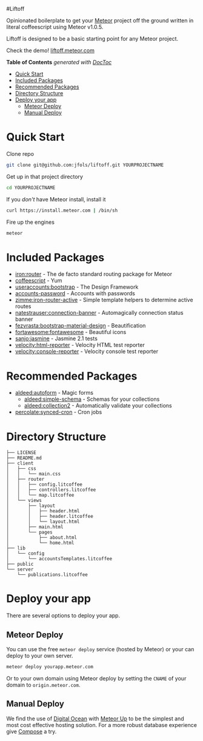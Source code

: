 #Liftoff

Opinionated boilerplate to get your [Meteor](https://meteor.com) project off the ground written in literal coffeescript using Meteor v1.0.5.

Liftoff is designed to be a basic starting point for any Meteor project.

Check the demo! [liftoff.meteor.com](http://liftoff.meteor.com)

<!-- START doctoc generated TOC please keep comment here to allow auto update -->
<!-- DON'T EDIT THIS SECTION, INSTEAD RE-RUN doctoc TO UPDATE -->
**Table of Contents**  *generated with [DocToc](https://github.com/thlorenz/doctoc)*

- [Quick Start](#quick-start)
- [Included Packages](#included-packages)
- [Recommended Packages](#recommended-packages)
- [Directory Structure](#directory-structure)
- [Deploy your app](#deploy-your-app)
  - [Meteor Deploy](#meteor-deploy)
  - [Manual Deploy](#manual-deploy)

<!-- END doctoc generated TOC please keep comment here to allow auto update -->

# Quick Start

Clone repo

```sh
git clone git@github.com:jfols/liftoff.git YOURPROJECTNAME
```

Get up in that project directory

```sh
cd YOURPROJECTNAME
```

If you *don't* have Meteor install, install it

```sh
curl https://install.meteor.com | /bin/sh
```

Fire up the engines

```sh
meteor
```

# Included Packages

- [iron:router](https://atmospherejs.com/iron/router) - The de facto standard routing package for Meteor
- [coffeescript](https://atmospherejs.com/meteor/coffeescript) - Yum
- [useraccounts:bootstrap](https://atmospherejs.com/useraccounts/bootstrap) - The Design Framework
- [accounts-password](https://atmospherejs.com/meteor/accounts-password) - Accounts with passwords
- [zimme:iron-router-active](https://atmospherejs.com/zimme/iron-router-active) - Simple template helpers to determine active routes
- [natestrauser:connection-banner](https://atmospherejs.com/natestrauser/connection-banner) - Automagically connection status banner
- [fezvrasta:bootstrap-material-design](https://atmospherejs.com/fezvrasta/bootstrap-material-design) - Beautification
- [fortawesome:fontawesome](https://atmospherejs.com/fortawesome/fontawesome) - Beautiful icons
- [sanjo:jasmine](https://atmospherejs.com/sanjo/jasmine) - Jasmine 2.1 tests
- [velocity:html-reporter](https://atmospherejs.com/velocity/html-reporter) - Velocity HTML test reporter
- [velocity:console-reporter](https://atmospherejs.com/velocity/console-reporter) - Velocity console test reporter

# Recommended Packages

- [aldeed:autoform](https://atmospherejs.com/aldeed/autoform) - Magic forms
  - [aldeed:simple-schema](https://atmospherejs.com/aldeed/simple-schema) - Schemas for your collections
  - [aldeed:collection2](https://atmospherejs.com/aldeed/collection2) - Automatically validate your collections
- [percolate:synced-cron](https://atmospherejs.com/percolate/synced-cron) - Cron jobs


# Directory Structure

```
├── LICENSE
├── README.md
├── client
│   ├── css
│   │   └── main.css
│   ├── router
│   │   ├── config.litcoffee
│   │   ├── controllers.litcoffee
│   │   └── map.litcoffee
│   └── views
│       ├── layout
│       │   ├── header.html
│       │   ├── header.litcoffee
│       │   └── layout.html
│       ├── main.html
│       └── pages
│           ├── about.html
│           └── home.html
├── lib
│   └── config
│       └── accountsTemplates.litcoffee
├── public
└── server
    └── publications.litcoffee
```

# Deploy your app

There are several options to deploy your app.

## Meteor Deploy

You can use the free `meteor deploy` service (hosted by Meteor) or your can deploy to your own server.

```sh
meteor deploy yourapp.meteor.com
```

Or to your own domain using Meteor deploy by setting the `CNAME` of your domain to `origin.meteor.com`.

## Manual Deploy

We find the use of [Digital Ocean](https://www.digitalocean.com/?refcode=c7c4c94c1222) with [Meteor Up](https://github.com/arunoda/meteor-up/) to be the simplest and most cost effective hosting solution.
For a more robust database experience give [Compose](https://www.compose.io/mongodb/) a try.
